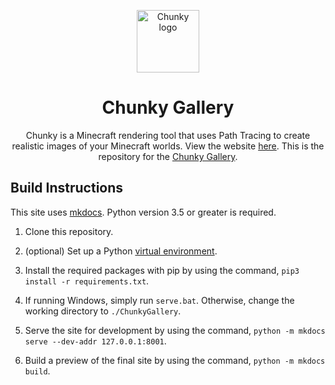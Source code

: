 <p align="center">
  <img width="100" src="https://raw.githubusercontent.com/llbit/chunky-docs/master/images/logo.png" alt="Chunky logo">
</p>
<h1 align="center"> Chunky Gallery </h1>

<div align="center">Chunky is a Minecraft rendering tool that uses Path Tracing to create realistic images of your Minecraft worlds. View the website <a href="https://chunky-dev.github.io/docs/" target="_blank">here</a>. This is the repository for the <a href="https://chunky-dev.github.io/gallery/" target="_blank">Chunky Gallery</a>.</div>

## Build Instructions

This site uses <a href="https://www.mkdocs.org/" target="_blank">mkdocs</a>. Python version 3.5 or greater is required.

1. Clone this repository.

2. (optional) Set up a Python <a href="https://docs.python.org/3/library/venv.html" target="_blank">virtual environment</a>.

3. Install the required packages with pip by using the command, `pip3 install -r requirements.txt`.

4. If running Windows, simply run `serve.bat`. Otherwise, change the working directory to `./ChunkyGallery`.

5. Serve the site for development by using the command, `python -m mkdocs serve --dev-addr 127.0.0.1:8001`.

6. Build a preview of the final site by using the command, `python -m mkdocs build`.
